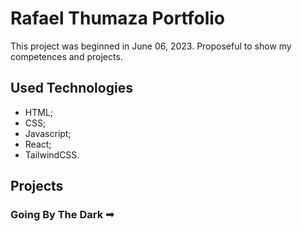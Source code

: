 # Rafael Thumaza Portfolio

This project was beginned in June 06, 2023. Proposeful to show my competences and projects.

## Used Technologies

- HTML;
- CSS;
- Javascript;
- React;
- TailwindCSS.

## Projects

### Going By The Dark ➟



